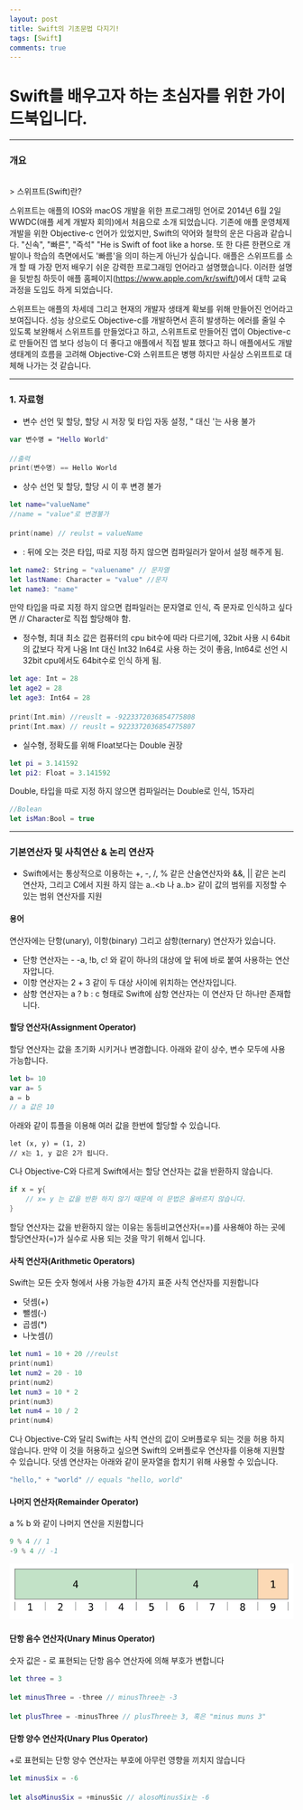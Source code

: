 ```yaml
---
layout: post
title: Swift의 기초문법 다지기!
tags: [Swift]
comments: true
---
```


# Swift를 배우고자 하는 초심자를 위한 가이드북입니다.

---

### 개요
<br>
> 스위프트(Swift)란?

스위프트는 애플의 IOS와 macOS 개발을 위한 프로그래밍 언어로 2014년 6월 2일 WWDC(애플 세계 개발자 회의)에서 처음으로 소개 되었습니다. 기존에 애플 운영체제 개발을 위한 Objective-c 언어가 있었지만, Swift의 약어와 철학의 운은 다음과 같습니다. 
 "신속", "빠른", "즉석" "He is Swift of foot like a horse. 또 한 다른 한편으로 개발이나 학습의 측면에서도 '빠름'을 의미 하는게 아닌가 싶습니다. 
 애플은 스위프트를 소개 할 때 가장 먼저 배우기 쉬운 강력한 프로그래밍 언어라고 설명했습니다.
 이러한 설명을 뒷받침 하듯이 애플 홈페이지(https://www.apple.com/kr/swift/)에서 대학 교육과정을 도입도 하게 되었습니다. 

스위프트는 애플의 차세데 그리고 현재의 개발자 생태계 확보를 위해 만들어진 언어라고 보여집니다.
 성능 상으로도 Objective-c를 개발하면서 흔히 발생하는 에러를 줄일 수 있도록 보완해서 스위프트를 만들었다고 하고, 스위프트로 만들어진 앱이 Objective-c로 만들어진 앱 보다 성능이 더 좋다고 애플에서 직접 발표 했다고 하니 애플에서도 개발 생태계의 흐름을 고려해 Objective-C와 스위프트은 병행 하지만 사실상 스위프트로 대체해 나가는 것 같습니다.

---


### 1. 자료형

- 변수 선언 및 할당, 할당 시 저장 및 타입 자동 설정, " 대신 '는 사용 불가

```swift
var 변수명 = "Hello World"

//출력
print(변수명) == Hello World
```

- 상수 선언 및 할당, 할당 시 이 후 변경 불가

```swift
let name="valueName"
//name = "value"로 변경불가

print(name) // reulst = valueName
```

- : 뒤에 오는 것은 타입, 따로 지정 하지 않으면 컴파일러가 알아서 설정 해주게 됨.

```swift
let name2: String = "valuename" // 문자열
let lastName: Character = "value" //문자
let name3: "name"

```
만약 타입을 따로 지정 하지 않으면 컴파일러는 문자열로 인식, 즉 문자로 인식하고 싶다면 // Character로 직접 할당해야 함.

- 정수형, 최대 최소 값은 컴퓨터의 cpu bit수에 따라 다르기에, 32bit 사용 시 64bit의 값보다 작게 나옴 Int 대신 Int32 In64로 사용 하는 것이 좋음, Int64로 선언 시 32bit cpu에서도 64bit수로 인식 하게 됨.

```swift
let age: Int = 28
let age2 = 28
let age3: Int64 = 28

print(Int.min) //reuslt = -9223372036854775808
print(Int.max) // reuslt = 9223372036854775807
```

- 실수형, 정확도를 위해 Float보다는 Double 권장

```swift
let pi = 3.141592 
let pi2: Float = 3.141592 
```
Double, 타입을 따로 지정 하지 않으면 컴파일러는 Double로 인식, 15자리

```swift
//Bolean
let isMan:Bool = true
```
---

### 기본연산자 및 사칙연산 & 논리 연산자

- Swift에서는 통상적으로 이용하는 +, -, /, % 같은 산술연산자와 &&, || 같은 논리 연산자, 그리고 C에서 지원 하지 않는 a..<b 나 a..b> 같이 값의 범위를 지정할 수 있는 범위 연산자를 지원


#### 용어
연산자에는 단항(unary), 이항(binary) 그리고 삼항(ternary) 연산자가 있습니다.

 - 단항 연산자는 - -a, !b, c! 와 같이 하나의 대상에 앞 뒤에 바로 붙여 사용하는 연산자압니다.
 - 이항 연산자는 2 + 3 같이 두 대상 사이에 위치하는 연산자입니다.
 - 삼항 연산자는 a ? b : c 형태로 Swift에 삼항 연산자는 이 연산자 단 하나만 존재합니다.




 #### 할당 연산자(Assignment Operator)

 할당 연산자는 값을 초기화 시키거나 변경합니다. 아래와 같이 상수, 변수 모두에 사용 가능합니다.

 ```swift
let b= 10
var a= 5
a = b
// a 값은 10
 ```

 아래와 같이 튜플을 이용해 여러 값을 한번에 할당할 수 있습니다.

 ```swfit
let (x, y) = (1, 2)
// x는 1, y 값은 2가 됩니다.
 ```

 C나 Objective-C와 다르게 Swift에서는 할당 연산자는 값을 반환하지 않습니다.


```swift
if x = y{
    // x= y 는 값을 반환 하지 않기 때문에 이 문법은 올바르지 않습니다.
}
```
할당 연산자는 값을 반환하지 않는 이유는 동등비교연산자(==)를 사용해야 하는 곳에 할당연산자(=)가 실수로 사용 되는 것을 막기 위해서 입니다.


#### 사칙 연산자(Arithmetic Operators)

Swift는 모든 숫자 형에서 사용 가능한 4가지 표준 사칙 연산자를 지원합니다

 - 덧셈(+)
 - 뺄셈(-)
 - 곱셈(*)
 - 나눗셈(/)

```swift
let num1 = 10 + 20 //reulst 
print(num1)
let num2 = 20 - 10
print(num2)
let num3 = 10 * 2
print(num3)
let num4 = 10 / 2
print(num4)
```
C나 Objective-C와 달리 Swift는 사칙 연산의 값이 오버플로우 되는 것을 허용 하지 않습니다. 만약 이 것을 허용하고 싶으면 Swift의 오버플로우 연산자를 이용해 지원할 수 있습니다. 덧셈 연산자는 아래와 같이 문자열을 합치기 위해 사용할 수 있습니다.

```swift
"hello," + "world" // equals "hello, world" 
```

#### 나머지 연산자(Remainder Operator)

a % b 와 같이 나머지 연산을 지원합니다

```swift
9 % 4 // 1
-9 % 4 // -1
```

![img2](../img/remainderInteger_2x.png)

#### 단항 음수 연산자(Unary Minus Operator)
숫자 값은 - 로 표현되는 단항 음수 연산자에 의해 부호가 변합니다

```swift
let three = 3

let minusThree = -three // minusThree는 -3

let plusThree = -minusThree // plusThree는 3, 혹은 "minus muns 3"

```

#### 단항 양수 연산자(Unary Plus Operator)

+로 표현되는 단항 양수 연산자는 부호에 아무런 영향을 끼치지 않습니다

```swift
let minusSix = -6

let alsoMinusSix = +minusSic // alosoMinusSix는 -6
```











